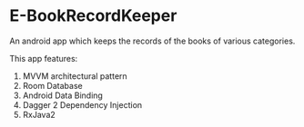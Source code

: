 # E-BookRecordKeeper
An android app which keeps the records of the books of various categories.

This app features:
1) MVVM architectural pattern
2) Room Database
3) Android Data Binding
4) Dagger 2 Dependency Injection
5) RxJava2
